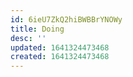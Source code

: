 ```yaml
---
id: 6ieU7ZkQ2hiBWBBrYNOWy
title: Doing
desc: ''
updated: 1641324473468
created: 1641324473468
---
```


